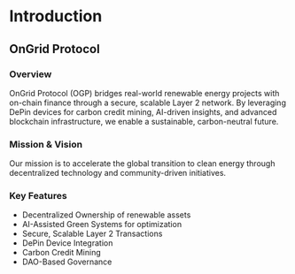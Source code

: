 # Introduction

## OnGrid Protocol

### Overview

OnGrid Protocol (OGP) bridges real-world renewable energy projects with on-chain finance through a secure, scalable Layer 2 network. By leveraging DePin devices for carbon credit mining, AI-driven insights, and advanced blockchain infrastructure, we enable a sustainable, carbon-neutral future.

### Mission & Vision

Our mission is to accelerate the global transition to clean energy through decentralized technology and community-driven initiatives.

### Key Features

* Decentralized Ownership of renewable assets
* AI-Assisted Green Systems for optimization
* Secure, Scalable Layer 2 Transactions
* DePin Device Integration
* Carbon Credit Mining
* DAO-Based Governance

